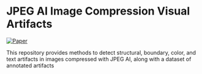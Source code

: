 # JPEG AI Image Compression Visual Artifacts

[![Paper](https://img.shields.io/badge/Paper-arXiv-red)](https://arxiv.org/abs/2411.06810)

This repository provides methods to detect structural, boundary, color, and text artifacts in images compressed with JPEG AI, along with a dataset of annotated artifacts

